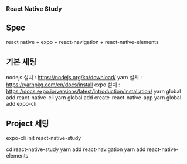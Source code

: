 ### React Native Study

## Spec
react native + expo + react-navigation + react-native-elements

## 기본 세팅
nodejs 설치 : https://nodejs.org/ko/download/
yarn 설치 : https://yarnpkg.com/en/docs/install
expo 설치 : https://docs.expo.io/versions/latest/introduction/installation/
yarn global add react-native-cli
yarn global add create-react-native-app
yarn global add expo-cli

## Project 세팅
expo-cli init react-native-study

cd react-native-study
yarn add react-navigation
yarn add react-native-elements

